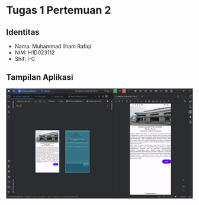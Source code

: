 # Tugas 1 Pertemuan 2

## Identitas
- Nama: Muhammad Ilham Rafiqi
- NIM: H1D023112
- Shif: I-C

## Tampilan Aplikasi
![Tampilan Aplikasi](TampilanAplikasi.png)
